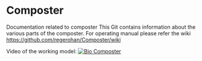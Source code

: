 # Composter
Documentation related to composter
This Git contains information about the various parts of the composter.
For operating manual please refer the wiki https://github.com/regerohan/Composter/wiki 

Video of the working model: 
[![Bio Composter](https://img.youtube.com/vi/OkCA8zssORs/0.jpg)](https://www.youtube.com/watch?v=OkCA8zssORs)
